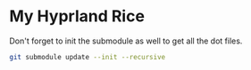 # My Hyprland Rice

Don't forget to init the submodule as well to get all the dot files.
```sh
git submodule update --init --recursive
```
